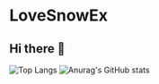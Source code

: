 # LoveSnowEx

## Hi there 👋

![Top Langs](https://github-readme-stats.vercel.app/api/top-langs/?username=LoveSnowEx&layout=donut&theme=dark) ![Anurag's GitHub stats](https://github-readme-stats.vercel.app/api?username=LoveSnowEx&theme=dark&show_icons=true)

<link rel="alternate" type="application/rss+xml" href="https://blog.lovesnowex.tk/index.xml" title="Site Title">
